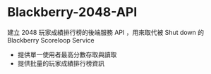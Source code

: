 Blackberry-2048-API
===
建立 2048 玩家成績排行榜的後端服務 API ，用來取代被 Shut down 的 Blackberry Scoreloop Service

+ 提供單一使用者最高分數存取與讀取
+ 提供批量的玩家成績排行榜資訊

